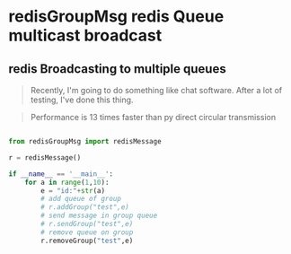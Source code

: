 #  redisGroupMsg redis Queue multicast broadcast 

##   redis  Broadcasting to multiple queues 

>   Recently, I'm going to do something like chat software. After a lot of testing, I've done this thing. 

>   Performance is 13 times faster than py direct circular transmission 

```python

from redisGroupMsg import redisMessage

r = redisMessage()

if __name__ == '__main__':
    for a in range(1,10):
        e = "id:"+str(a)
        # add queue of group
        # r.addGroup("test",e)
        # send message in group queue
        # r.sendGroup("test",e)
        # remove queue on group
        r.removeGroup("test",e)

```